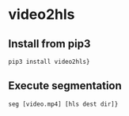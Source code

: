 video2hls
=========

Install from pip3
-----------------

``` {.python
pip3 install video2hls}
```

Execute segmentation
--------------------

``` {.shell
seg [video.mp4] [hls dest dir]}
```
